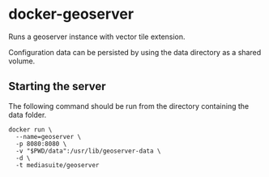 # docker-geoserver

Runs a geoserver instance with vector tile extension.

Configuration data can be persisted by using the data directory as a shared volume.

## Starting the server

The following command should be run from the directory containing the data folder.
```
docker run \
  --name=geoserver \
  -p 8080:8080 \
  -v "$PWD/data":/usr/lib/geoserver-data \
  -d \
  -t mediasuite/geoserver
```

